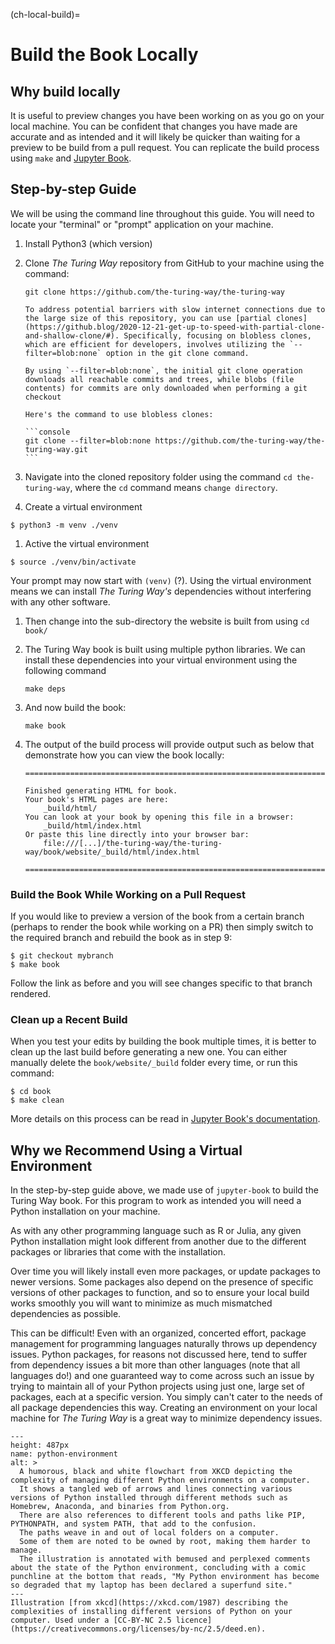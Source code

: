 (ch-local-build)=
# Build the Book Locally

## Why build locally

It is useful to preview changes you have been working on as you go on your local machine.
You can be confident that changes you have made are accurate and as intended and it will likely be quicker than waiting for a preview to be build from a pull request.
You can replicate the build process using `make` and [Jupyter Book](https://jupyterbook.org/en/stable/intro.html).

## Step-by-step Guide

We will be using the command line throughout this guide.
You will need to locate your "terminal" or "prompt" application on your machine.

1. Install Python3 (which version)
1. Clone _The Turing Way_ repository from GitHub to your machine using the command:

   ```console
   git clone https://github.com/the-turing-way/the-turing-way
   ```

   ````{note}
   To address potential barriers with slow internet connections due to the large size of this repository, you can use [partial clones](https://github.blog/2020-12-21-get-up-to-speed-with-partial-clone-and-shallow-clone/#). Specifically, focusing on blobless clones, which are efficient for developers, involves utilizing the `--filter=blob:none` option in the git clone command.

   By using `--filter=blob:none`, the initial git clone operation downloads all reachable commits and trees, while blobs (file contents) for commits are only downloaded when performing a git checkout

   Here's the command to use blobless clones:

   ```console
   git clone --filter=blob:none https://github.com/the-turing-way/the-turing-way.git
   ```
1. Navigate into the cloned repository folder using the command `cd the-turing-way`, where the `cd` command means `change directory`.
1. Create a virtual environment

  ```console
  $ python3 -m venv ./venv
  ```
1. Active the virtual environment

  ```console
  $ source ./venv/bin/activate
  ```

  Your prompt may now start with `(venv)` (?).
  Using the virtual environment means we can install _The Turing Way's_ dependencies without interfering with any other software.
1. Then change into the sub-directory the website is built from using `cd book/`
1. The Turing Way book is built using multiple python libraries. We can install these dependencies into your virtual environment using the following command

   ```console
   make deps
1. And now build the book:

   ```console
   make book
   ```
1. The output of the build process will provide output such as below that demonstrate how you can view the book locally:

    ```text
    ===============================================================================

    Finished generating HTML for book.
    Your book's HTML pages are here:
        _build/html/
    You can look at your book by opening this file in a browser:
        _build/html/index.html
    Or paste this line directly into your browser bar:
        file:///[...]/the-turing-way/the-turing-way/book/website/_build/html/index.html

    ===============================================================================
    ```

### Build the Book While Working on a Pull Request

If you would like to preview a version of the book from a certain branch (perhaps to render the book while working on a PR) then simply switch to the required branch and rebuild the book as in step 9:

   ```console
   $ git checkout mybranch
   $ make book
   ```

Follow the link as before and you will see changes specific to that branch rendered.

### Clean up a Recent Build

When you test your edits by building the book multiple times, it is better to clean up the last build before generating a new one.
You can either manually delete the `book/website/_build` folder every time, or run this command:

```console
$ cd book
$ make clean
```

More details on this process can be read in [Jupyter Book's documentation](https://jupyterbook.org/en/stable/basics/build.html?highlight=clean#clean-your-books-generated-files).

## Why we Recommend Using a Virtual Environment

In the step-by-step guide above, we made use of `jupyter-book` to build the Turing Way book.
For this program to work as intended you will need a Python installation on your machine.

As with any other programming language such as R or Julia, any given Python installation might look different from another due to the different packages or libraries that come with the installation.

Over time you will likely install even more packages, or update packages to newer versions.
Some packages also depend on the presence of specific versions of other packages to function, and so to ensure your local build works smoothly you will want to minimize as much mismatched dependencies as possible.

This can be difficult!
Even with an organized, concerted effort, package management for programming languages naturally throws up dependency issues.
Python packages, for reasons not discussed here, tend to suffer from dependency issues a bit more than other languages (note that all languages do!) and one guaranteed way to come across such an issue by trying to maintain all of your Python projects using just one, large set of packages, each at a specific version.
You simply can't cater to the needs of all package dependencies this way.
Creating an environment on your local machine for _The Turing Way_ is a great way to minimize dependency issues.

```{figure} https://imgs.xkcd.com/comics/python_environment.png
---
height: 487px
name: python-environment
alt: >
  A humorous, black and white flowchart from XKCD depicting the complexity of managing different Python environments on a computer.
  It shows a tangled web of arrows and lines connecting various versions of Python installed through different methods such as Homebrew, Anaconda, and binaries from Python.org.
  There are also references to different tools and paths like PIP, PYTHONPATH, and system PATH, that add to the confusion.
  The paths weave in and out of local folders on a computer.
  Some of them are noted to be owned by root, making them harder to manage.
  The illustration is annotated with bemused and perplexed comments about the state of the Python environment, concluding with a comic punchline at the bottom that reads, "My Python environment has become so degraded that my laptop has been declared a superfund site."
---
Illustration [from xkcd](https://xkcd.com/1987) describing the complexities of installing different versions of Python on your computer. Used under a [CC-BY-NC 2.5 licence](https://creativecommons.org/licenses/by-nc/2.5/deed.en).
```
